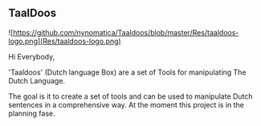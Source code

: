 

<h2>TaalDoos</h2>

![https://github.com/nynomatica/Taaldoos/blob/master/Res/taaldoos-logo.png](Res/taaldoos-logo.png)

Hi Everybody,

'Taaldoos' (Dutch language Box) are a set of Tools for manipulating The Dutch Language.

The goal is it to create a set of tools and can be used to manipulate Dutch sentences in a comprehensive way. At the moment this project is in the planning fase.
